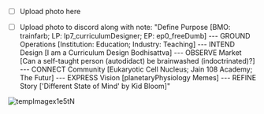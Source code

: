 - [ ] Upload photo here
- [ ] Upload photo to discord along with note: "Define Purpose [BMO: trainfarb; LP: lp7_curriculumDesigner; EP: ep0_freeDumb] --- GROUND Operations [Institution: Education; Industry: Teaching] --- INTEND Design [I am a Curriculum Design Bodhisattva] --- OBSERVE Market [Can a self-taught person (autodidact) be brainwashed (indoctrinated)?] --- CONNECT Community [Eukaryotic Cell Nucleus; Jain 108 Academy; The Futur] --- EXPRESS Vision [planetaryPhysiology Memes] --- REFINE Story ['Different State of Mind' by Kid Bloom]"


![tempImagex1e5tN](https://user-images.githubusercontent.com/8133349/189470609-3e3317ae-1623-47d9-b466-77c0073777ef.gif)
